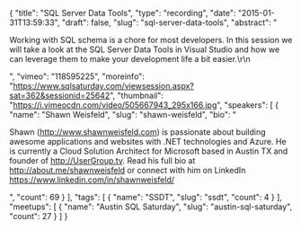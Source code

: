 {
  "title": "SQL Server Data Tools",
  "type": "recording",
  "date": "2015-01-31T13:59:33",
  "draft": false,
  "slug": "sql-server-data-tools",
  "abstract": "<p>Working with SQL schema is a chore for most developers. In this session we will take a look at the SQL Server Data Tools in Visual Studio and how we can leverage them to make your development life a bit easier.\r\n</p>",
  "vimeo": "118595225",
  "moreinfo": "https://www.sqlsaturday.com/viewsession.aspx?sat=362&sessionid=25642",
  "thumbnail": "https://i.vimeocdn.com/video/505667943_295x166.jpg",
  "speakers": [
    {
      "name": "Shawn Weisfeld",
      "slug": "shawn-weisfeld",
      "bio": "<p>Shawn (http://www.shawnweisfeld.com) is passionate about building awesome applications and websites with .NET technologies and Azure. He is currently a Cloud Solution Architect for Microsoft based in Austin TX and founder of http://UserGroup.tv. Read his full bio at http://about.me/shawnweisfeld or connect with him on LinkedIn https://www.linkedin.com/in/shawnweisfeld/</p>",
      "count": 69
    }
  ],
  "tags": [
    {
      "name": "SSDT",
      "slug": "ssdt",
      "count": 4
    }
  ],
  "meetups": [
    {
      "name": "Austin SQL Saturday",
      "slug": "austin-sql-saturday",
      "count": 27
    }
  ]
}